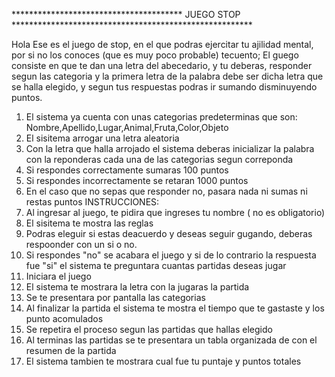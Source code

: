 ***************************************    JUEGO STOP     *******************************************************

Hola
Ese es el juego de stop, en el que podras ejercitar tu ajilidad mental, por si no los conoces (que es muy poco probable) tecuento; El guego consiste en que  te dan una letra del abecedario, y tu deberas, responder segun las categoria y la primera letra de la palabra debe ser dicha letra que se halla elegido, y segun tus respuestas podras ir  sumando disminuyendo puntos.

1. El sistema ya cuenta con unas categorias predeterminas que son: Nombre,Apellido,Lugar,Animal,Fruta,Color,Objeto
2. El sisitema arrogar una letra aleatoria
3. Con la letra que halla arrojado el sistema deberas inicializar  la palabra con la reponderas cada una de las categorias segun correponda
4. Si respondes correctamente sumaras 100 puntos
5. Si respondes incorrectamente se retaran 1000 puntos
6. En el caso que no sepas que responder no, pasara nada ni sumas ni restas puntos
   INSTRUCCIONES:
1. Al ingresar al juego, te pidira que ingreses tu nombre ( no es obligatorio)
2. El sisitema te mostra las reglas
3. Podras  eleguir si estas deacuerdo y deseas seguir gugando, deberas respoonder con un si o no.
4. Si respondes "no" se acabara el juego y si de lo contrario la respuesta fue "si" el sistema te preguntara cuantas 
   partidas deseas jugar
5. Iniciara el juego
6. El sistema te mostrara la letra con la jugaras la partida
7. Se te presentara por pantalla las categorias
8. Al finalizar la partida el sistema te mostra el tiempo que te gastaste y los punto acomulados
9. Se repetira el proceso segun las partidas que hallas elegido
10. Al terminas las partidas se te presentara un tabla organizada de con el resumen de la partida
11. El sistema tambien te mostrara cual fue tu puntaje y puntos totales